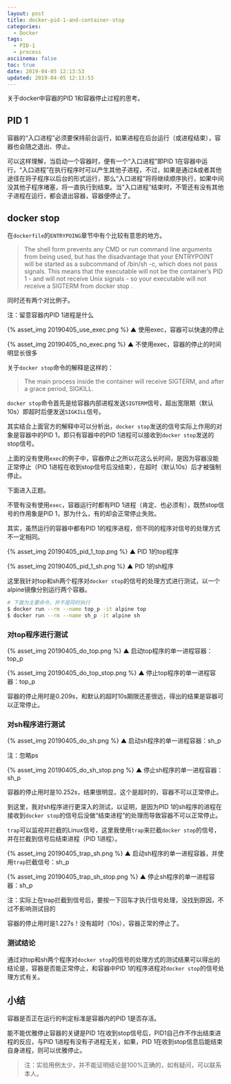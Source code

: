 ```yaml
---
layout: post
title: docker-pid-1-and-container-stop
categories:
  - Docker
tags:
  - PID-1
  - process
asciinema: false
toc: true
date: 2019-04-05 12:13:53
updated: 2019-04-05 12:13:53
---
```


关于docker中容器的PID 1和容器停止过程的思考。

<!-- more -->

## PID 1

容器的“入口进程”必须要保持前台运行，如果进程在后台运行（或进程结束），容器也会随之退出、停止。

可以这样理解，当启动一个容器时，便有一个“入口进程”即PID 1在容器中运行，“入口进程”在执行程序时可以产生其他子进程，不过，如果是通过&或者其他途径在将子程序以后台的形式运行，那么“入口进程”将将继续顺序执行，如果中间没其他子程序堵塞，将一直执行到结束。当“入口进程”结束时，不管还有没有其他子进程在运行，都会退出容器，容器便停止了。

## docker stop

在`dockerfile`的`ENTRYPOING`章节中有个比较有意思的地方。

> The shell form prevents any CMD or run command line arguments from being used, but has the disadvantage that your ENTRYPOINT will be started as a subcommand of /bin/sh -c, which does not pass signals. This means that the executable will not be the container’s PID 1 - and will not receive Unix signals - so your executable will not receive a SIGTERM from docker stop <container>.

同时还有两个对比例子。

注：留意容器内PID 1进程是什么

{% asset_img 20190405_use_exec.png %}
▲ 使用exec，容器可以快速的停止

{% asset_img 20190405_no_exec.png %}
▲ 不使用exec，容器的停止的时间明显长很多

关于`docker stop`命令的解释是这样的：

> The main process inside the container will receive SIGTERM, and after a grace period, SIGKILL.

`docker stop`命令首先是给容器内部进程发送`SIGTERM`信号，超出宽限期（默认10s）即超时后便发送`SIGKILL`信号。

其实结合上面官方的解释中可以分析出，`docker stop`发送的信号实际上作用的对象是容器中的PID 1，即只有容器中的PID 1进程可以接收到`docker stop`发送的stop信号。

上面的没有使用`exec`的例子中，容器停止之所以花这么长时间，是因为容器没能正常停止（PID 1进程在收到stop信号后没结束），在超时（默认10s）后才被强制停止。

下面进入正题。

不管有没有使用`exec`，容器运行时都有PID 1进程（肯定、也必须有），既然stop信号的作用象是PID 1，那为什么，有的却会正常停止失败。

其实，虽然运行的容器中都有PID 1的程序进程，但不同的程序对信号的处理方式不一定相同。

{% asset_img 20190405_pid_1_top.png %}
▲ PID 1的top程序

{% asset_img 20190405_pid_1_sh.png %}
▲ PID 1的sh程序

这里我针对top和sh两个程序对`docker stop`的信号的处理方式进行测试，以一个alpine镜像分别运行两个容器。

``` bash
# 下面为主要命令，并不是同时执行
$ docker run --rm --name top_p -it alpine top
$ docker run --rm --name sh_p -it alpine sh 
```

### 对top程序进行测试

{% asset_img 20190405_do_top.png %}
▲ 启动top程序的单一进程容器：top_p

{% asset_img 20190405_do_top_stop.png %}
▲ 停止top程序的单一进程容器：top_p

容器的停止用时是0.209s，和默认的超时10s期限还差很远，得出的结果是容器可以正常停止。

### 对sh程序进行测试

{% asset_img 20190405_do_sh.png %}
▲ 启动sh程序的单一进程容器：sh_p

注：忽略ps

{% asset_img 20190405_do_sh_stop.png %}
▲ 停止sh程序的单一进程容器：sh_p

容器的停止用时是10.252s，结果很明显，这个是超时的，容器不可以正常停止。

到这里，我对sh程序进行更深入的测试，以证明，是因为PID 1的sh程序的进程在接收到`docker stop`的信号后没做“结束进程”的处理而导致容器不可以正常停止。

`trap`可以监视并拦截的Linux信号，这里我使用`trap`来拦截`docker stop`的信号，并在拦截到信号后结束进程（PID 1进程）。

{% asset_img 20190405_trap_sh.png %}
▲ 启动sh程序的单一进程容器，并使用`trap`拦截信号：sh_p

{% asset_img 20190405_trap_sh_stop.png %}
▲ 停止sh程序的单一进程容器：sh_p

注：实际上在trap拦截到信号后，要按一下回车才执行信号处理，没找到原因，不过不影响测试目的

容器的停止用时是1.227s！没有超时（10s），容器正常的停止了。

### 测试结论

通过对top和sh两个程序对`docker stop`的信号的处理方式的测试结果可以得出的结论是，容器是否能正常停止，和容器中PID 1的程序进程对`docker stop`的信号处理方式有关。

## 小结

容器是否正在运行的判定标准是容器内的PID 1是否存活。

能不能优雅停止容器的关键是PID 1在收到stop信号后，PID1自己作不作出结束进程的反应，与PID 1进程有没有子进程无关，如果，PID 1在收到stop信息后能结束自身进程，则可以优雅停止。


> 注：实验用例太少，并不能证明结论是100%正确的，如有疑问，可以联系本人。
